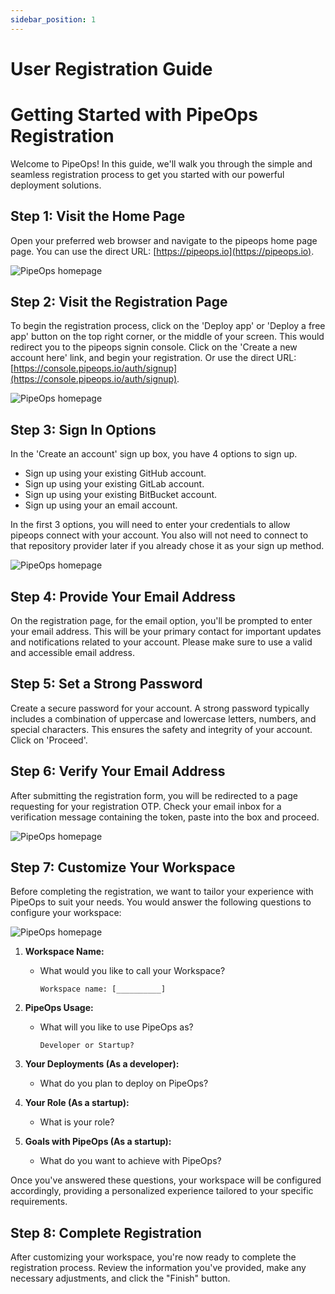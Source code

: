 ```yaml
---
sidebar_position: 1
---
```


# User Registration Guide

# Getting Started with PipeOps Registration

Welcome to PipeOps! In this guide, we'll walk you through the simple and seamless registration process to get you started with our powerful deployment solutions.

## Step 1: Visit the Home Page

Open your preferred web browser and navigate to the pipeops home page page. You can use the direct URL: [https://pipeops.io](https://pipeops.io).

![PipeOps homepage](https:///docImages/onboarding/homepage.png)

## Step 2: Visit the Registration Page

To begin the registration process, click on the 'Deploy app' or 'Deploy a free app' button on the top right corner, or the middle of your screen. This would redirect you to the pipeops signin console. Click on the 'Create a new account here' link, and begin your registration. Or use the direct URL: [https://console.pipeops.io/auth/signup](https://console.pipeops.io/auth/signup).

![PipeOps homepage](https://pub-30c11acc143348fcae20835653c5514d.r2.dev//12/13/user_reg_signup_168af3ea35.png)

## Step 3: Sign In Options

In the 'Create an account' sign up box, you have 4 options to sign up.

- Sign up using your existing GitHub account.
- Sign up using your existing GitLab account.
- Sign up using your existing BitBucket account.
- Sign up using your an email account.

In the first 3 options, you will need to enter your credentials to allow pipeops connect with your account. You also will not need to connect to that repository provider later if you already chose it as your sign up method.

![PipeOps homepage](https:///docImages/onboarding/oauth.png)

## Step 4: Provide Your Email Address

On the registration page, for the email option, you'll be prompted to enter your email address. This will be your primary contact for important updates and notifications related to your account. Please make sure to use a valid and accessible email address.

## Step 5: Set a Strong Password

Create a secure password for your account. A strong password typically includes a combination of uppercase and lowercase letters, numbers, and special characters. This ensures the safety and integrity of your account. Click on 'Proceed'.

## Step 6: Verify Your Email Address

After submitting the registration form, you will be redirected to a page requesting for your registration OTP. Check your email inbox for a verification message containing the token, paste into the box and proceed.

![PipeOps homepage](https:///docImages/onboarding/otp.png)

## Step 7: Customize Your Workspace

Before completing the registration, we want to tailor your experience with PipeOps to suit your needs. You would answer the following questions to configure your workspace:

![PipeOps homepage](https:///docImages/onboarding/questions.png)

1. **Workspace Name:**

   - What would you like to call your Workspace?
     ```
     Workspace name: [__________]
     ```

2. **PipeOps Usage:**

   - What will you like to use PipeOps as?
     ```
     Developer or Startup?
     ```

3. **Your Deployments (As a developer):**
   - What do you plan to deploy on PipeOps?
4. **Your Role (As a startup):**

   - What is your role?

5. **Goals with PipeOps (As a startup):**
   - What do you want to achieve with PipeOps?

Once you've answered these questions, your workspace will be configured accordingly, providing a personalized experience tailored to your specific requirements.

## Step 8: Complete Registration

After customizing your workspace, you're now ready to complete the registration process. Review the information you've provided, make any necessary adjustments, and click the "Finish" button.
